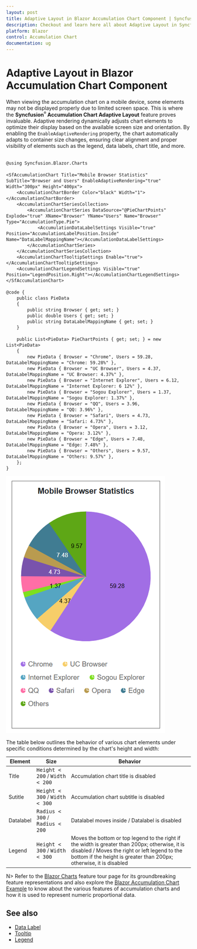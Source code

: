 ```yaml
---
layout: post
title: Adaptive Layout in Blazor Accumulation Chart Component | Syncfusion
description: Checkout and learn here all about Adaptive Layout in Syncfusion Blazor Accumulation Chart component and more.
platform: Blazor
control: Accumulation Chart
documentation: ug
---
```


# Adaptive Layout in Blazor Accumulation Chart Component

When viewing the accumulation chart on a mobile device, some elements may not be displayed properly due to limited screen space. This is where the **Syncfusion<sup style="font-size:70%">&reg;</sup> Accumulation Chart Adaptive Layout** feature proves invaluable. Adaptive rendering dynamically adjusts chart elements to optimize their display based on the available screen size and orientation. By enabling the `EnableAdaptiveRendering` property, the chart automatically adapts to container size changes, ensuring clear alignment and proper visibility of elements such as the legend, data labels, chart title, and more.

```cshtml 

@using Syncfusion.Blazor.Charts

<SfAccumulationChart Title="Mobile Browser Statistics" SubTitle="Browser and Users" EnableAdaptiveRendering="true" Width="300px" Height="400px">
    <AccumulationChartBorder Color="black" Width="1"></AccumulationChartBorder>
    <AccumulationChartSeriesCollection>
        <AccumulationChartSeries DataSource="@PieChartPoints" Explode="true" XName="Browser" YName="Users" Name="Browser" Type="AccumulationType.Pie">
            <AccumulationDataLabelSettings Visible="true" Position="AccumulationLabelPosition.Inside" Name="DataLabelMappingName"></AccumulationDataLabelSettings>
        </AccumulationChartSeries>
    </AccumulationChartSeriesCollection>
    <AccumulationChartTooltipSettings Enable="true"></AccumulationChartTooltipSettings>
    <AccumulationChartLegendSettings Visible="true" Position="LegendPosition.Right"></AccumulationChartLegendSettings>
</SfAccumulationChart>

@code {
    public class PieData
    {
        public string Browser { get; set; }
        public double Users { get; set; }
        public string DataLabelMappingName { get; set; }
    }

    public List<PieData> PieChartPoints { get; set; } = new List<PieData>
    {
        new PieData { Browser = "Chrome", Users = 59.28, DataLabelMappingName = "Chrome: 59.28%" },
        new PieData { Browser = "UC Browser", Users = 4.37, DataLabelMappingName = "UC Browser: 4.37%" },
        new PieData { Browser = "Internet Explorer", Users = 6.12, DataLabelMappingName = "Internet Explorer: 6 12%" },
        new PieData { Browser = "Sogou Explorer", Users = 1.37, DataLabelMappingName = "Sogou Explorer: 1.37%" },
        new PieData { Browser = "QQ", Users = 3.96, DataLabelMappingName = "QQ: 3.96%" },
        new PieData { Browser = "Safari", Users = 4.73, DataLabelMappingName = "Safari: 4.73%" },
        new PieData { Browser = "Opera", Users = 3.12, DataLabelMappingName = "Opera: 3.12%" },
        new PieData { Browser = "Edge", Users = 7.48, DataLabelMappingName = "Edge: 7.48%" },
        new PieData { Browser = "Others", Users = 9.57, DataLabelMappingName = "Others: 9.57%" },
    };
}

```

![Adaptive Layout in Blazor Accumulation Chart](images/adaptive-layout/blazor-accumulation-chart-adaptive-layout.png)

The table below outlines the behavior of various chart elements under specific conditions determined by the chart's height and width:

| Element      | Size              | Behavior         |
|--------------|------------------  |---------------------|
| Title  | <kbd>Height &lt; 200</kbd> / <kbd>Width &lt; 200</kbd> | Accumulation chart title is disabled |
| Sutitle | <kbd>Height &lt; 300</kbd> / <kbd>Width &lt; 300</kbd> | Accumulation chart subtitle is disabled |
| Datalabel | <kbd>Radius &lt; 300</kbd> / <kbd>Radius &lt; 200</kbd> | Datalabel moves inside / Datalabel is disabled |
| Legend | <kbd>Height &lt; 300</kbd> / <kbd>Width &lt; 300 | Moves the bottom or top legend to the right if the width is greater than 200px; otherwise, it is disabled / Moves the right or left legend to the bottom if the height is greater than 200px; otherwise, it is disabled |

N> Refer to the [Blazor Charts](https://www.syncfusion.com/blazor-components/blazor-charts) feature tour page for its groundbreaking feature representations and also explore the [Blazor Accumulation Chart Example](https://blazor.syncfusion.com/demos/chart/pie?theme=bootstrap5) to know about the various features of accumulation charts and how it is used to represent numeric proportional data.

## See also

* [Data Label](./data-labels)
* [Tooltip](./tool-tip)
* [Legend](./legend)